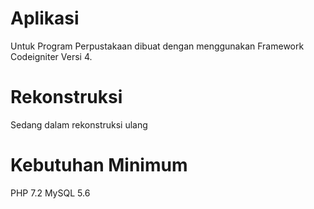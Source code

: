 # Aplikasi
Untuk Program Perpustakaan dibuat dengan menggunakan Framework Codeigniter Versi 4.

# Rekonstruksi
Sedang dalam rekonstruksi ulang

# Kebutuhan Minimum
PHP 7.2
MySQL 5.6